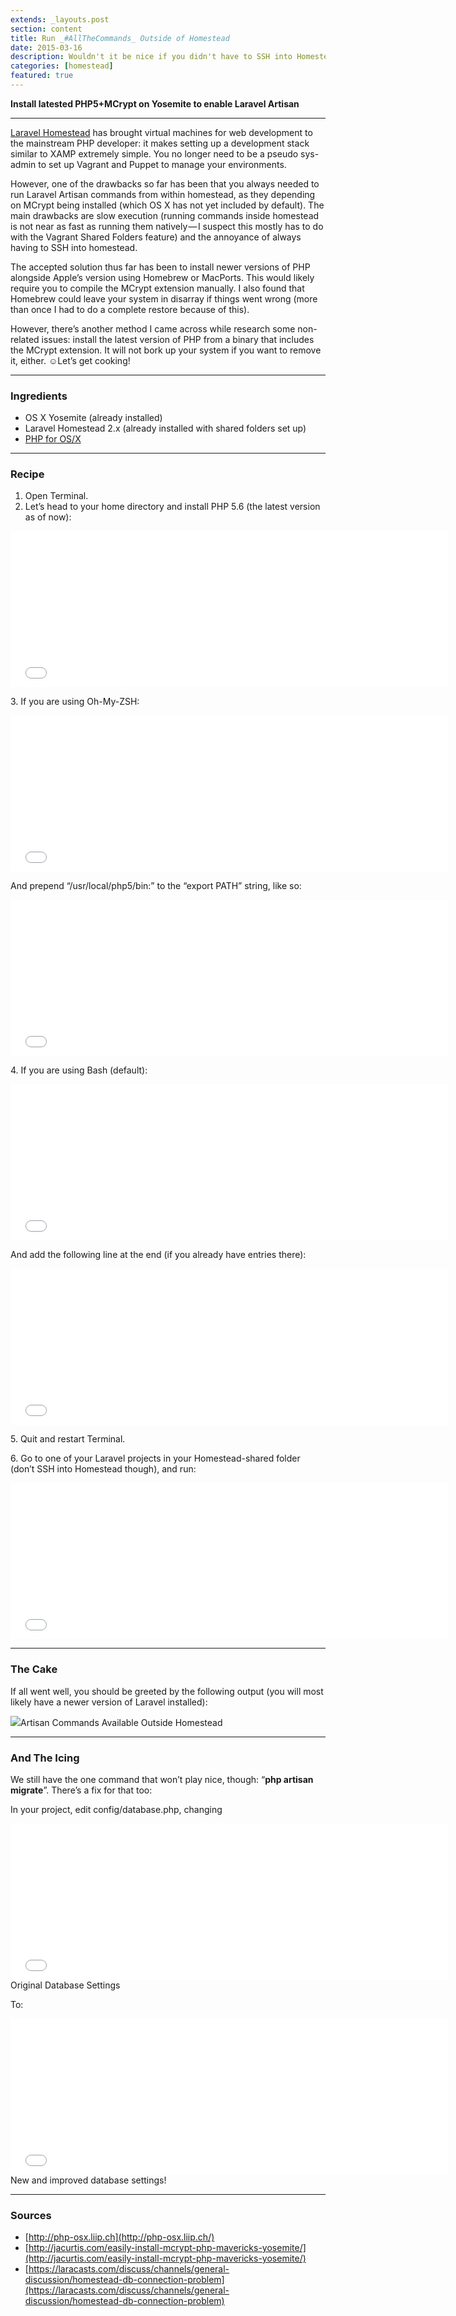 ```yaml
---
extends: _layouts.post
section: content
title: Run _#AllTheCommands_ Outside of Homestead
date: 2015-03-16
description: Wouldn't it be nice if you didn't have to SSH into Homestead whenever you want to run Artisan commands?
categories: [homestead]
featured: true
---
```


**Install latested PHP5+MCrypt on Yosemite to enable Laravel Artisan**

* * *

[Laravel Homestead](http://laravel.com/docs/5.0/homestead) has brought virtual machines for web development to the mainstream PHP developer: it makes setting up a development stack similar to XAMP extremely simple. You no longer need to be a pseudo sys-admin to set up Vagrant and Puppet to manage your environments.

However, one of the drawbacks so far has been that you always needed to run Laravel Artisan commands from within homestead, as they depending on MCrypt being installed (which OS X has not yet included by default). The main drawbacks are slow execution (running commands inside homestead is not near as fast as running them natively — I suspect this mostly has to do with the Vagrant Shared Folders feature) and the annoyance of always having to SSH into homestead.

The accepted solution thus far has been to install newer versions of PHP alongside Apple’s version using Homebrew or MacPorts. This would likely require you to compile the MCrypt extension manually. I also found that Homebrew could leave your system in disarray if things went wrong (more than once I had to do a complete restore because of this).

However, there’s another method I came across while research some non-related issues: install the latest version of PHP from a binary that includes the MCrypt extension. It will not bork up your system if you want to remove it, either. ☺Let’s get cooking!

* * *

### Ingredients

*   OS X Yosemite (already installed)
*   Laravel Homestead 2.x (already installed with shared folders set up)
*   [PHP for OS/X](http://php-osx.liip.ch)

* * *

### Recipe

1.  Open Terminal.
2.  Let’s head to your home directory and install PHP 5.6 (the latest version as of now):

<iframe width="700" height="250" src="/media/b4ddfd87a71a24e4477a792b9701ce34?postId=e2fc8d05251f" data-media-id="b4ddfd87a71a24e4477a792b9701ce34" allowfullscreen="" frameborder="0"></iframe>

3\. If you are using Oh-My-ZSH:

<iframe width="700" height="250" src="/media/39f2610b56c46a5414d390a09d64241f?postId=e2fc8d05251f" data-media-id="39f2610b56c46a5414d390a09d64241f" allowfullscreen="" frameborder="0"></iframe>

And prepend “/usr/local/php5/bin:” to the “export PATH” string, like so:

<iframe width="700" height="250" src="/media/85b3252a288771b936be53e4452daffc?postId=e2fc8d05251f" data-media-id="85b3252a288771b936be53e4452daffc" allowfullscreen="" frameborder="0"></iframe>

4\. If you are using Bash (default):

<iframe width="700" height="250" src="/media/de66c4484e4c75027aee39ac5c4c6534?postId=e2fc8d05251f" data-media-id="de66c4484e4c75027aee39ac5c4c6534" allowfullscreen="" frameborder="0"></iframe>

And add the following line at the end (if you already have entries there):

<iframe width="700" height="250" src="/media/fde537d04e9fee3a2ead07128e8e4e7c?postId=e2fc8d05251f" data-media-id="fde537d04e9fee3a2ead07128e8e4e7c" allowfullscreen="" frameborder="0"></iframe>

5\. Quit and restart Terminal.

6\. Go to one of your Laravel projects in your Homestead-shared folder (don’t SSH into Homestead though), and run:

<iframe width="700" height="250" src="/media/3b58e17ab0bc15ce71751e6407712d85?postId=e2fc8d05251f" data-media-id="3b58e17ab0bc15ce71751e6407712d85" allowfullscreen="" frameborder="0"></iframe>

* * *

### The Cake

If all went well, you should be greeted by the following output (you will most likely have a newer version of Laravel installed):

![](https://cdn-images-1.medium.com/max/1600/1*bJ8vFt8_cChMLRcQz4xZpw.png)Artisan Commands Available Outside Homestead

* * *

### And The Icing

We still have the one command that won’t play nice, though: “**php artisan migrate**”. There’s a fix for that too:

In your project, edit config/database.php, changing

<iframe width="700" height="250" src="/media/a7640fb44de2c2f3628226dd3dc399b9?postId=e2fc8d05251f" data-media-id="a7640fb44de2c2f3628226dd3dc399b9" allowfullscreen="" frameborder="0"></iframe>Original Database Settings

To:

<iframe width="700" height="250" src="/media/9e717d7ceda176fc15e8f21376af7829?postId=e2fc8d05251f" data-media-id="9e717d7ceda176fc15e8f21376af7829" allowfullscreen="" frameborder="0"></iframe>New and improved database settings!

* * *

### Sources

*   [http://php-osx.liip.ch](http://php-osx.liip.ch/)
*   [http://jacurtis.com/easily-install-mcrypt-php-mavericks-yosemite/](http://jacurtis.com/easily-install-mcrypt-php-mavericks-yosemite/)
*   [https://laracasts.com/discuss/channels/general-discussion/homestead-db-connection-problem](https://laracasts.com/discuss/channels/general-discussion/homestead-db-connection-problem)
